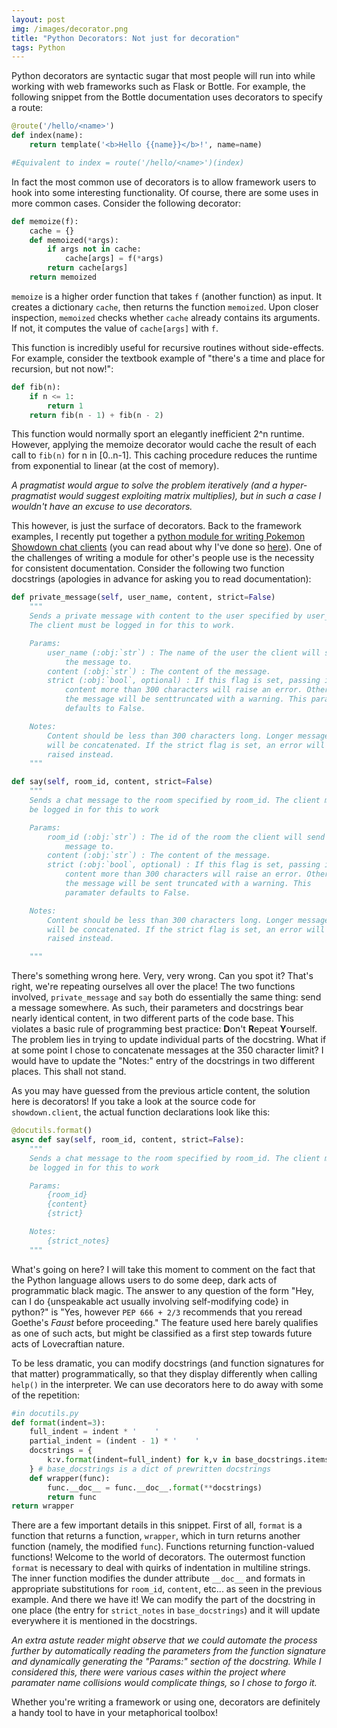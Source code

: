 ```yaml
---
layout: post
img: /images/decorator.png
title: "Python Decorators: Not just for decoration"
tags: Python
---
```


Python decorators are syntactic sugar that most people will
run into while working with web frameworks such as Flask or Bottle.
For example, the following snippet from the Bottle documentation uses
decorators to specify a route:

```python
@route('/hello/<name>')
def index(name):
    return template('<b>Hello {{name}}</b>!', name=name)

#Equivalent to index = route('/hello/<name>')(index)
```

In fact the most common use of decorators is to allow framework users
to hook into some interesting functionality. Of course, there
are some uses in more common cases. Consider the following decorator:

```python
def memoize(f):
    cache = {}
    def memoized(*args):
        if args not in cache:
            cache[args] = f(*args)
        return cache[args]
    return memoized
```

``memoize`` is a higher order function that takes ``f`` (another function) as
input. It creates a dictionary ``cache``, then returns the function ``memoized``. Upon closer inspection, ``memoized`` checks whether ``cache`` already contains
its arguments. If not, it computes the value of ``cache[args]`` with ``f``.

This function is incredibly useful for recursive routines without side-effects.
For example, consider the textbook example of "there's a time and place for
recursion, but not now!":

```python
def fib(n):
    if n <= 1:
        return 1
    return fib(n - 1) + fib(n - 2)
```

This function would normally sport an elegantly inefficient 2^n runtime.
However, applying the memoize decorator would cache the result of each call
to ``fib(n)`` for n in [0..n-1]. This caching procedure reduces the runtime from
exponential to linear (at the cost of memory).

*A pragmatist would argue to solve the problem iteratively (and a
hyper-pragmatist would suggest exploiting matrix multiplies), but in such
a case I wouldn't have an excuse to use decorators.*

This however, is just the surface of decorators. Back to the framework
examples, I recently put together a [python module for writing Pokemon Showdown chat clients](https://github.com/ckw017/showdown.py/) (you can read about why I've done so [here](/Rock-Paper-Scissors/)). One of the challenges of writing
a module for other's people use is the necessity for consistent documentation.
Consider the following two function docstrings (apologies in advance for asking you to read documentation):

```python
def private_message(self, user_name, content, strict=False)
    """
    Sends a private message with content to the user specified by user_name.
    The client must be logged in for this to work.

    Params:
        user_name (:obj:`str`) : The name of the user the client will send
            the message to.
        content (:obj:`str`) : The content of the message.
        strict (:obj:`bool`, optional) : If this flag is set, passing in
            content more than 300 characters will raise an error. Otherwise,
            the message will be senttruncated with a warning. This paramater
            defaults to False.

    Notes:
        Content should be less than 300 characters long. Longer messages
        will be concatenated. If the strict flag is set, an error will be
        raised instead.
    """

def say(self, room_id, content, strict=False)
    """
    Sends a chat message to the room specified by room_id. The client must
    be logged in for this to work

    Params:
        room_id (:obj:`str`) : The id of the room the client will send the
            message to.
        content (:obj:`str`) : The content of the message.
        strict (:obj:`bool`, optional) : If this flag is set, passing in
            content more than 300 characters will raise an error. Otherwise,
            the message will be sent truncated with a warning. This
            paramater defaults to False.

    Notes:
        Content should be less than 300 characters long. Longer messages
        will be concatenated. If the strict flag is set, an error will be
        raised instead.

    """
```

There's something wrong here. Very, very wrong. Can you spot it? That's right,
we're repeating ourselves all over the place! The two functions involved,
``private_message`` and ``say`` both do essentially the same thing: send a
message somewhere. As such, their parameters and docstrings bear nearly
identical content, in two different parts of the code base. This violates a
basic rule of programming best practice: **D**on't **R**epeat **Y**ourself.
The problem lies in trying to update individual parts of the docstring. What
if at some point I chose to concatenate messages at the 350 character limit? I
would have to update the "Notes:" entry of the docstrings in two different
places. This shall not stand.

As you may have guessed from the previous article content, the solution here is
decorators! If you take a look at the source code for ``showdown.client``, the
actual function declarations look like this:

```python
@docutils.format()
async def say(self, room_id, content, strict=False):
    """
    Sends a chat message to the room specified by room_id. The client must
    be logged in for this to work

    Params:
        {room_id}
        {content}
        {strict}

    Notes:
        {strict_notes}
    """
```

What's going on here? I will take this moment to comment on the fact that the
Python language allows users to do some deep, dark acts of programmatic black
magic. The answer to any question of the form "Hey, can I do {unspeakable act usually involving self-modifying code} in python?" is "Yes, however ``PEP 666 + 2/3`` recommends that you reread Goethe's *Faust* before proceeding." The
 feature
used here barely qualifies as one of such acts, but might be classified as a
first step towards future acts of Lovecraftian nature.

To be less dramatic, you can modify docstrings (and function signatures for
that matter) programmatically, so that they display differently when calling
``help()`` in the interpreter. We can use decorators here to do away with
some of the repetition:

```python
#in docutils.py
def format(indent=3):
    full_indent = indent * '    '
    partial_indent = (indent - 1) * '    '
    docstrings = {
        k:v.format(indent=full_indent) for k,v in base_docstrings.items()
    } # base_docstrings is a dict of prewritten docstrings
    def wrapper(func):
        func.__doc__ = func.__doc__.format(**docstrings)
        return func
return wrapper
```

There are a few important details in this snippet. First of all, ``format`` is
a function that returns a function, ``wrapper``, which in turn returns another
function (namely, the modified ``func``). Functions returning function-valued
functions! Welcome to the world of decorators. The outermost function ``format`` is necessary to deal with quirks of indentation in multiline strings. The
inner function modifies the dunder attribute ``__doc__`` and formats in
appropriate substitutions for ``room_id``, ``content``, etc... as seen in
the previous example. And there we have it! We can modify the part of the
docstring in one place (the entry for ``strict_notes`` in ``base_docstrings``)
and it will update everywhere it is mentioned in the docstrings.

*An extra astute reader might observe that we could automate the process
further by automatically reading the parameters from the function signature
and dynamically generating the "Params:" section of the docstring. While I
considered this, there were various cases within the project where paramater
name collisions would complicate things, so I chose to forgo it.*

Whether you're writing a framework or using one, decorators are definitely a
handy tool to have in your metaphorical toolbox!